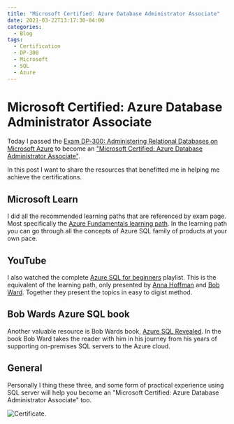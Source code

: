 ```yaml
---
title: "Microsoft Certified: Azure Database Administrator Associate"
date: 2021-03-22T13:17:30-04:00
categories:
  - Blog
tags:
  - Certification
  - DP-300
  - Microsoft
  - SQL
  - Azure
---
```

# Microsoft Certified: Azure Database Administrator Associate

Today I passed the [Exam DP-300: Administering Relational Databases on Microsoft Azure](https://docs.microsoft.com/en-us/learn/certifications/exams/dp-300) to become an ["Microsoft Certified: Azure Database Administrator Associate"](https://docs.microsoft.com/en-us/learn/certifications/azure-database-administrator-associate/).

In this post I want to share the resources that benefitted me in helping me achieve the certifications.

## Microsoft Learn

I did all the recommended learning paths that are referenced by exam page. Most specifically the [Azure Fundamentals learning path](https://docs.microsoft.com/en-us/learn/paths/azure-sql-fundamentals/). In the learning path you can go through all the concepts of Azure SQL family of products at your own pace.

## YouTube

I also watched the complete [Azure SQL for beginners](https://www.youtube.com/playlist?list=PL3EZ3A8mHh0y0EVZoKGljNPytdjrxXIZ9) playlist. This is the equivalent of the learning path, only presented by [Anna Hoffman](https://twitter.com/AnalyticAnna) and [Bob Ward](https://twitter.com/bobwardms). Together they present the topics in easy to digist method. 

## Bob Wards Azure SQL book

Another valuable resource is Bob Wards book, [Azure SQL Revealed](https://www.amazon.com/Azure-SQL-Revealed-Server-Professionals-ebook/dp/B08MBX5X99/ref=pd_sim_3?pd_rd_w=AyOZw&pf_rd_p=dc435707-6f1f-492e-b80d-8408db56abc9&pf_rd_r=FDZJZS72JESSCRA2GHCQ&pd_rd_r=c5c64203-a243-45f0-bb23-685db66efa46&pd_rd_wg=VAN18&pd_rd_i=B08MBX5X99&psc=1). In the book Bob Ward takes the reader with him in his journey from his years of supporting on-premises SQL servers to the Azure cloud.

## General

Personally I thing these three, and some form of practical experience using SQL server will help you become an "Microsoft Certified: Azure Database Administrator Associate" too.

![Certificate](https://images.youracclaim.com/size/680x680/images/edc0b0d8-55ec-4dfe-9353-22c1bc4e07e8/azure-database-administrator-associate-600x600.png).
